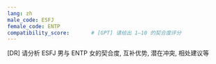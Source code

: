 ```yaml
---
lang: zh
male_code: ESFJ
female_code: ENTP
compatibility_score:       # [GPT] 请给出 1–10 的契合度评分
---
```


[DR] 请分析 ESFJ 男与 ENTP 女的契合度, 互补优势, 潜在冲突, 相处建议等


